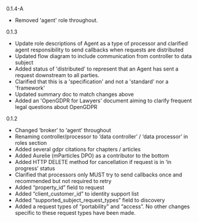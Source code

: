 0.1.4-A
- Removed 'agent' role throughout.


0.1.3
- Update role descriptions of Agent as a type of processor and clarified agent responsibility to send callbacks when requests are distributed
- Updated flow diagram to include communication from controller to data subject
- Added status of 'distributed' to represent that an Agent has sent a request downstream to all parties.
- Clarified that this is a 'specification' and not a 'standard' nor a 'framework'
- Updated summary doc to match changes above
- Added an 'OpenGDPR for Lawyers' document aiming to clarify frequent legal questions about OpenGDPR

0.1.2
- Changed ‘broker’ to ‘agent’ throughout
- Renaming controller/processor to ‘data controller’ / ‘data processor’  in roles section
- Added several gdpr citations for chapters / articles
- Added Aurelie (mParticles DPO) as a contributor to the bottom
- Added HTTP DELETE method for cancellation if request is in ‘in progress’ status
- Clarified that processors only MUST try to send callbacks once and recommended but not required to retry
- Added “property_id” field to request
- Added “client_customer_id” to identity support list
- Added “supported_subject_request_types” field to discovery
- Added a request types of “portability” and “access”. No other changes specific to these request types have been made.
